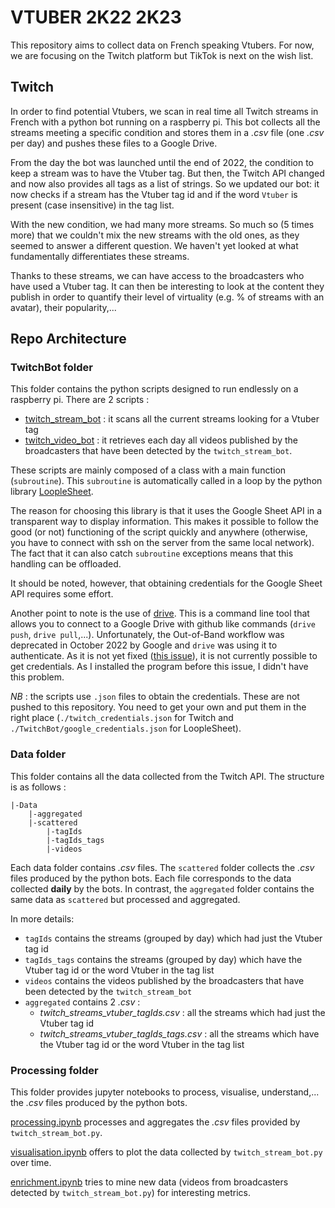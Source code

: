 # VTUBER 2K22 2K23

This repository aims to collect data on French speaking Vtubers.
For now, we are focusing on the Twitch platform but TikTok is next on the wish list.

## Twitch

In order to find potential Vtubers, we scan in real time all Twitch streams in French with a python bot running on a raspberry pi. This bot collects all the streams meeting a specific condition and stores them in a *.csv* file (one *.csv* per day) and pushes these files to a Google Drive. 

From the day the bot was launched until the end of 2022, the condition to keep a stream was to have the Vtuber tag.
But then, the Twitch API changed and now also provides all tags as a list of strings. So we updated our bot: it now checks if a stream has the Vtuber tag id and if the word `Vtuber` is present (case insensitive) in the tag list.

With the new condition, we had many more streams. So much so (5 times more) that we couldn't mix the new streams with the old ones, as they seemed to answer a different question.
We haven't yet looked at what fundamentally differentiates these streams.

Thanks to these streams, we can have access to the broadcasters who have used a Vtuber tag. It can then be interesting to look at the content they publish in order to quantify their level of virtuality (e.g. % of streams with an avatar), their popularity,...

## Repo Architecture

### TwitchBot folder

This folder contains the python scripts designed to run endlessly on a raspberry pi.
There are 2 scripts :
- [twitch_stream_bot](TwitchBot/twitch_stream_bot.py) : it scans all the current streams looking for a Vtuber tag
- [twitch_video_bot](TwitchBot/twitch_video_bot.py) : it retrieves each day all videos published by the broadcasters that have been detected by the `twitch_stream_bot`.


These scripts are mainly composed of a class with a main function (`subroutine`). This `subroutine` is automatically called in a loop by the python library [LoopleSheet](https://github.com/antNLocks/loopleSheet).

The reason for choosing this library is that it uses the Google Sheet API in a transparent way to display information. This makes it possible to follow the good (or not) functioning of the script quickly and anywhere (otherwise, you have to connect with ssh on the server from the same local network). The fact that it can also catch `subroutine` exceptions means that this handling can be offloaded.

It should be noted, however, that obtaining credentials for the Google Sheet API requires some effort.

Another point to note is the use of [drive](https://github.com/odeke-em/drive). This is a command line tool that allows you to connect to a Google Drive with github like commands (`drive push`, `drive pull`,...). Unfortunately, the Out-of-Band workflow was deprecated in October 2022 by Google and `drive` was using it to authenticate. As it is not yet fixed ([this issue](https://github.com/odeke-em/drive/issues/1140)), it is not currently possible to get credentials. As I installed the program before this issue, I didn't have this problem.

*NB* : the scripts use `.json` files to obtain the credentials. These are not pushed to this repository. You need to get your own and put them in the right place (`./twitch_credentials.json` for Twitch and `./TwitchBot/google_credentials.json` for LoopleSheet).

### Data folder

This folder contains all the data collected from the Twitch API.
The structure is as follows :

```
|-Data
    |-aggregated
    |-scattered
        |-tagIds
        |-tagIds_tags
        |-videos
```

Each data folder contains *.csv* files. The `scattered` folder collects the *.csv* files produced by the python bots. Each file corresponds to the data collected **daily** by the bots.
In contrast, the `aggregated` folder contains the same data as `scattered` but processed and aggregated.

In more details:
- `tagIds` contains the streams (grouped by day) which had just the Vtuber tag id
- `tagIds_tags` contains the streams (grouped by day) which have the Vtuber tag id or the word Vtuber in the tag list
- `videos` contains the videos published by the broadcasters that have been detected by the `twitch_stream_bot`
- `aggregated` contains 2 *.csv* :
    - *twitch_streams_vtuber_tagIds.csv* : all the streams which had just the Vtuber tag id
    - *twitch_streams_vtuber_tagIds_tags.csv* : all the streams which have the Vtuber tag id or the word Vtuber in the tag list

### Processing folder

This folder provides jupyter notebooks to process, visualise, understand,... the *.csv* files produced by the python bots.

[processing.ipynb](Processing/processing.ipynb) processes and aggregates the *.csv* files provided by `twitch_stream_bot.py`.

[visualisation.ipynb](Processing/visualisation.ipynb) offers to plot the data collected by `twitch_stream_bot.py` over time.

[enrichment.ipynb](Processing/enrichment.ipynb) tries to mine new data (videos from broadcasters detected by `twitch_stream_bot.py`) for interesting metrics.
